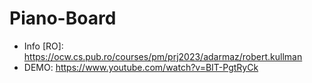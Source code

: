 # Piano-Board

- Info [RO]: https://ocw.cs.pub.ro/courses/pm/prj2023/adarmaz/robert.kullman
- DEMO: https://www.youtube.com/watch?v=BIT-PgtRyCk